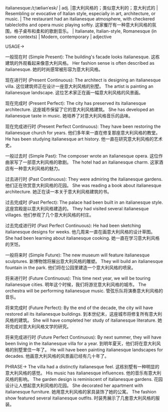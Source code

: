 italianesque:/ɪˌtæliənˈesk/ | adj. |意大利风格的；类似意大利的；意大利式的 |  Resembling or evocative of Italian style, especially in art, architecture, or music.  | The restaurant had an italianesque atmosphere, with checkered tablecloths and opera music playing softly. 这家餐厅有一种意大利风格的氛围，格子桌布和柔和的歌剧音乐。 |  Italianate, Italian-style, Romanesque (in some contexts) |  Modern, contemporary | adjective

USAGE->

一般现在时 (Simple Present):
The building's facade looks italianesque.  这栋建筑的外观看起来像意大利风格。
Her fashion sense is often described as italianesque. 她的时尚感常被形容为意大利风格。

现在进行时 (Present Continuous):
The architect is designing an italianesque villa.  这位建筑师正在设计一座意大利风格的别墅。
The artist is painting an italianesque landscape. 这位艺术家正在画一幅意大利风格的风景画。

现在完成时 (Present Perfect):
The city has preserved its italianesque architecture. 这座城市保留了它的意大利风格建筑。
She has developed an italianesque taste in music. 她培养了对意大利风格音乐的品味。

现在完成进行时 (Present Perfect Continuous):
They have been restoring the italianesque church for years. 他们多年来一直在修复那座意大利风格的教堂。
He has been studying italianesque art history. 他一直在研究意大利风格的艺术史。

一般过去时 (Simple Past):
The composer wrote an italianesque opera.  这位作曲家写了一部意大利风格的歌剧。
The hotel had an italianesque charm. 这家酒店有一种意大利风格的魅力。

过去进行时 (Past Continuous):
They were admiring the italianesque gardens.  他们正在欣赏意大利风格的花园。
She was reading a book about italianesque architecture. 她正在读一本关于意大利风格建筑的书。

过去完成时 (Past Perfect):
The palace had been built in an italianesque style.  这座宫殿是以意大利风格建造的。
They had visited several italianesque villages. 他们参观了几个意大利风格的村庄。

过去完成进行时 (Past Perfect Continuous):
He had been sketching italianesque designs for weeks. 他几周来一直在画意大利风格的设计草图。
She had been learning about italianesque cooking. 她一直在学习意大利风格的烹饪。

一般将来时 (Simple Future):
The new museum will feature italianesque sculptures.  新博物馆将展出意大利风格的雕塑。
They will build an italianesque fountain in the park. 他们将在公园里建造一个意大利风格的喷泉。

将来进行时 (Future Continuous):
This time next year, we will be touring italianesque cities. 明年这个时候，我们将游览意大利风格的城市。
The orchestra will be performing italianesque music.  管弦乐队将演奏意大利风格的音乐。

将来完成时 (Future Perfect):
By the end of the decade, the city will have restored all its italianesque buildings. 到本世纪末，这座城市将修复所有意大利风格的建筑。
She will have completed her study of italianesque literature. 她将完成对意大利风格文学的研究。

将来完成进行时 (Future Perfect Continuous):
By next summer, they will have been living in the italianesque villa for a year. 到明年夏天，他们将在意大利风格的别墅里住一年了。
He will have been painting italianesque landscapes for decades. 他画意大利风格的风景画已经有几十年了。


PHRASE->
The villa had a distinctly italianesque feel.  这栋别墅有一种明显的意大利风格的感觉。
His music has italianesque influences.  他的音乐有意大利风格的影响。
The garden design is reminiscent of italianesque gardens. 花园设计让人想起意大利风格的花园。
She decorated her apartment with italianesque furniture. 她用意大利风格的家具装饰了她的公寓。
The fashion show featured several italianesque outfits.  时装秀展示了几套意大利风格的服装。

